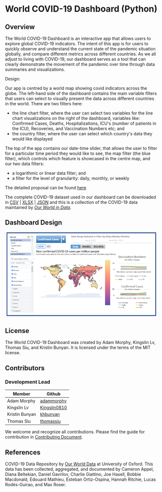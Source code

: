 # World COVID-19 Dashboard (Python)

## Overview

The World COVID-19 Dashboard is an interactive app that allows users to explore global COVID-19 indicators. The intent of this app is for users to quickly observe and understand the current state of the pandemic situation globally, and compare different metrics across different countries. As we all adjust to living with COVID-19, our dashboard serves as a tool that can clearly demonstrate the movement of the pandemic over time through data summaries and visualizations.

Design:

Our app is centred by a world map showing covid indicators across the globe. The left-hand side of the dashboard contains the main variable filters that users can select to visually present the data across different countries in the world. There are two filters here:
  - the line chart filter, where the user can select two variables for the line chart visualizations on the right of the dashboard, variables like: Confirmed Cases, Deaths, Hospitalizations, ICU's (number of patients in the ICU), Recoveries, and Vaccination Numbers etc; and
  - the country filter, where the user can select which country's data they would like displayed

The top of the app contains our date-time slider, that allows the user to filter for a particular time period they would like to see, the map filter (the blue filter), which controls which feature is showcased in the centre map, and our two data filters:
  - a logarithmic or linear data filter; and
  - a filter for the level of granularity: daily, monthly, or weekly

The detailed proposal can be found [here](https://github.com/UBC-MDS/group10-worldcovid-dashpython/blob/main/docs/proposal.md)

The complete COVID-19 dataset used in our dashboard can be downloaded in [CSV](https://covid.ourworldindata.org/data/owid-covid-data.csv) | [XLSX](https://covid.ourworldindata.org/data/owid-covid-data.xlsx) | [JSON](https://covid.ourworldindata.org/data/owid-covid-data.json) and this is a collection of the COVID-19 data maintained by [_Our World in Data_](https://ourworldindata.org/coronavirus).

## Dashboard Design

![](dashboad_sketch.png)

## License

The World COVID-19 Dashboard was created by Adam Morphy, Kingslin Lv, Thomas Siu, and Kristin Bunyan. It is licensed under the terms of the MIT license.

## Contributors
### Development Lead

| Member        | Github                                            |
|---------------|---------------------------------------------------|
| Adam Morphy   | [adammorphy](https://github.com/adammorphy)       |
| Kingslin Lv   | [Kingslin0810](https://github.com/Kingslin0810)   |
| Kristin Bunyan| [khbunyan](https://github.com/khbunyan)           |
| Thomas Siu    | [thomassiu](https://github.com/thomassiu )         |

We welcome and recognize all contributions. Please find the guide for contribution in [Contributing Document](https://github.com/UBC-MDS/group10-worldcovid-dashpython/blob/main/CONTRIBUTING.md).

## References

COVID-19 Data Repository by [Our World Data](https://ourworldindata.org/coronavirus) at University of Oxford. This data has been collected, aggregated, and documented by Cameron Appel, Diana Beltekian, Daniel Gavrilov, Charlie Giattino, Joe Hasell, Bobbie Macdonald, Edouard Mathieu, Esteban Ortiz-Ospina, Hannah Ritchie, Lucas Rodés-Guirao, and Max Roser.

